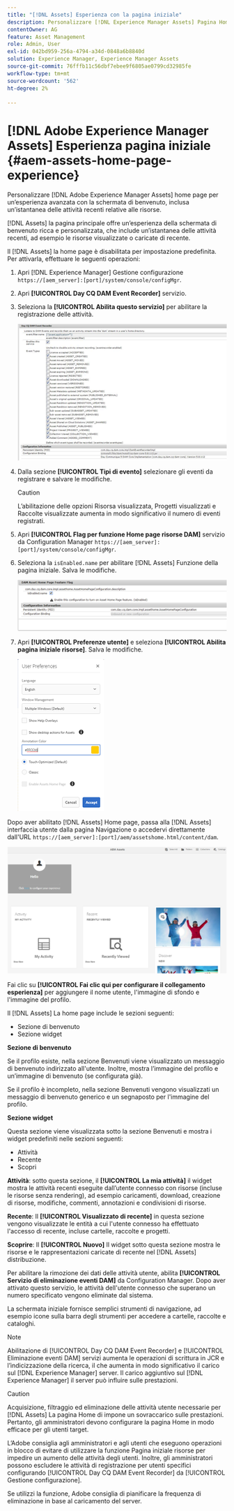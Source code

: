 ```yaml
---
title: "[!DNL Assets] Esperienza con la pagina iniziale"
description: Personalizzare [!DNL Experience Manager Assets] Pagina Home per un’esperienza ricca di schermate di benvenuto, inclusa un’istantanea delle attività recenti relative alle risorse.
contentOwner: AG
feature: Asset Management
role: Admin, User
exl-id: 042bd959-256a-4794-a34d-0848a6b8840d
solution: Experience Manager, Experience Manager Assets
source-git-commit: 76fffb11c56dbf7ebee9f6805ae0799cd32985fe
workflow-type: tm+mt
source-wordcount: '562'
ht-degree: 2%

---
```


# [!DNL Adobe Experience Manager Assets] Esperienza pagina iniziale {#aem-assets-home-page-experience}

Personalizzare [!DNL Adobe Experience Manager Assets] home page per un’esperienza avanzata con la schermata di benvenuto, inclusa un’istantanea delle attività recenti relative alle risorse.

[!DNL Assets] la pagina principale offre un’esperienza della schermata di benvenuto ricca e personalizzata, che include un’istantanea delle attività recenti, ad esempio le risorse visualizzate o caricate di recente.

Il [!DNL Assets] la home page è disabilitata per impostazione predefinita. Per attivarla, effettuare le seguenti operazioni:

1. Apri [!DNL Experience Manager] Gestione configurazione `https://[aem_server]:[port]/system/console/configMgr`.
1. Apri **[!UICONTROL Day CQ DAM Event Recorder]** servizio.
1. Seleziona la **[!UICONTROL Abilita questo servizio]** per abilitare la registrazione delle attività.

   ![chlimage_1-250](assets/chlimage_1-250.png)

1. Dalla sezione **[!UICONTROL Tipi di evento]** selezionare gli eventi da registrare e salvare le modifiche.

   >[!CAUTION]
   >
   >L’abilitazione delle opzioni Risorsa visualizzata, Progetti visualizzati e Raccolte visualizzate aumenta in modo significativo il numero di eventi registrati.

1. Apri **[!UICONTROL Flag per funzione Home page risorse DAM]** servizio da Configuration Manager `https://[aem_server]:[port]/system/console/configMgr`.
1. Seleziona la `isEnabled.name` per abilitare [!DNL Assets] Funzione della pagina iniziale. Salva le modifiche.

   ![chlimage_1-251](assets/chlimage_1-251.png)

1. Apri **[!UICONTROL Preferenze utente]** e seleziona **[!UICONTROL Abilita pagina iniziale risorse]**. Salva le modifiche.

   ![Abilitare la pagina iniziale delle risorse nella finestra di dialogo Preferenze utente](assets/Annotation-color.png)

Dopo aver abilitato [!DNL Assets] Home page, passa alla [!DNL Assets] interfaccia utente dalla pagina Navigazione o accedervi direttamente dall&#39;URL `https://[aem_server]:[port]/aem/assetshome.html/content/dam`.

![configurare il collegamento esperienza nell’interfaccia utente di Assets](assets/config-experience-link.png)

Fai clic su **[!UICONTROL Fai clic qui per configurare il collegamento esperienza]** per aggiungere il nome utente, l&#39;immagine di sfondo e l&#39;immagine del profilo.

Il [!DNL Assets] La home page include le sezioni seguenti:

* Sezione di benvenuto
* Sezione widget

**Sezione di benvenuto**

Se il profilo esiste, nella sezione Benvenuti viene visualizzato un messaggio di benvenuto indirizzato all&#39;utente. Inoltre, mostra l’immagine del profilo e un’immagine di benvenuto (se configurata già).

Se il profilo è incompleto, nella sezione Benvenuti vengono visualizzati un messaggio di benvenuto generico e un segnaposto per l&#39;immagine del profilo.

**Sezione widget**

Questa sezione viene visualizzata sotto la sezione Benvenuti e mostra i widget predefiniti nelle sezioni seguenti:

* Attività
* Recente
* Scopri

**Attività**: sotto questa sezione, il **[!UICONTROL La mia attività]** il widget mostra le attività recenti eseguite dall’utente connesso con risorse (incluse le risorse senza rendering), ad esempio caricamenti, download, creazione di risorse, modifiche, commenti, annotazioni e condivisioni di risorse.

**Recente**: Il **[!UICONTROL Visualizzato di recente]** in questa sezione vengono visualizzate le entità a cui l&#39;utente connesso ha effettuato l&#39;accesso di recente, incluse cartelle, raccolte e progetti.

**Scoprire**: Il **[!UICONTROL Nuovo]** Il widget sotto questa sezione mostra le risorse e le rappresentazioni caricate di recente nel [!DNL Assets] distribuzione.

Per abilitare la rimozione dei dati delle attività utente, abilita **[!UICONTROL Servizio di eliminazione eventi DAM]** da Configuration Manager. Dopo aver attivato questo servizio, le attività dell&#39;utente connesso che superano un numero specificato vengono eliminate dal sistema.

La schermata iniziale fornisce semplici strumenti di navigazione, ad esempio icone sulla barra degli strumenti per accedere a cartelle, raccolte e cataloghi.

>[!NOTE]
>
>Abilitazione di [!UICONTROL Day CQ DAM Event Recorder] e [!UICONTROL Eliminazione eventi DAM] servizi aumenta le operazioni di scrittura in JCR e l’indicizzazione della ricerca, il che aumenta in modo significativo il carico sul [!DNL Experience Manager] server. Il carico aggiuntivo sul [!DNL Experience Manager] il server può influire sulle prestazioni.

>[!CAUTION]
>
>Acquisizione, filtraggio ed eliminazione delle attività utente necessarie per [!DNL Assets] La pagina Home di impone un sovraccarico sulle prestazioni. Pertanto, gli amministratori devono configurare la pagina Home in modo efficace per gli utenti target.
>
>L’Adobe consiglia agli amministratori e agli utenti che eseguono operazioni in blocco di evitare di utilizzare la funzione Pagina iniziale risorse per impedire un aumento delle attività degli utenti. Inoltre, gli amministratori possono escludere le attività di registrazione per utenti specifici configurando [!UICONTROL Day CQ DAM Event Recorder] da [!UICONTROL Gestione configurazione].
>
>Se utilizzi la funzione, Adobe consiglia di pianificare la frequenza di eliminazione in base al caricamento del server.
